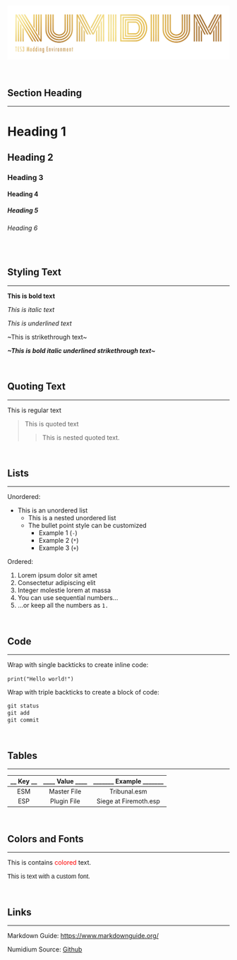 <!-- ![Numidium](numidium/ui/images/banner.png) -->
<img src="numidium/ui/images/banner.png" width="640"/>

<!-- This is a comment -->
<!-- The following line is an HTML non-breaking space-->
&nbsp;

## Section Heading
-----------

# Heading 1
## Heading 2
### Heading 3
#### Heading 4
##### Heading 5
###### Heading 6

&nbsp;

## Styling Text
---------------

**This is bold text**

*This is italic text*

_This is underlined text_

~This is strikethrough text~

***_~This is bold italic underlined strikethrough text~_***

&nbsp;

## Quoting Text
---------------

This is regular text

>This is quoted text
>>This is nested quoted text.

&nbsp;

## Lists
--------

Unordered:

- This is an unordered list
  - This is a nested unordered list
  - The bullet point style can be customized
    - Example 1 (`-`)
    * Example 2 (`*`)
    + Example 3 (`+`)

Ordered:

1. Lorem ipsum dolor sit amet
2. Consectetur adipiscing elit
3. Integer molestie lorem at massa
1. You can use sequential numbers...
1. ...or keep all the numbers as `1.`

&nbsp;

## Code
-------

Wrap with single backticks to create inline code:

`print("Hello world!")`

Wrap with triple backticks to create a block of code:

```
git status
git add
git commit
```

&nbsp;

## Tables
---------

| __ Key __ | ____ Value ____ | _______ Example _______ |
| :-------: | :------------:  | :---------------------: |
| ESM       | Master File     | Tribunal.esm            |
| ESP       | Plugin File     | Siege at Firemoth.esp   |

&nbsp;

## Colors and Fonts
-------------------
This is contains <span style="color:red">colored</span> text.

<span style="font-family:arial">This is text with a custom font.</span>

&nbsp;

## Links
--------

Markdown Guide: https://www.markdownguide.org/

Numidium Source: [Github](https://github.com/morrowind-modding/numidium)
